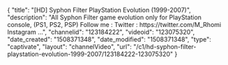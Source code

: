 {
    "title": "[HD] Syphon Filter PlayStation Evolution (1999-2007)",
    "description": "All Syphon Filter game evolution only for PlayStation console, (PS1, PS2, PSP) Follow me : Twitter : https:\/\/twitter.com\/M_Rhomi Instagram ...",
    "channelid": "123184222",
    "videoid": "123075320",
    "date_created": "1508371348",
    "date_modified": "1508371348",
    "type": "captivate",
    "layout": "channelVideo",
    "url": "\/c1\/hd-syphon-filter-playstation-evolution-1999-2007\/123184222-123075320"
}